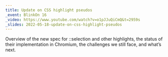 ```yaml
---
title: Update on CSS highlight pseudos
_event: BlinkOn 16
_video: https://www.youtube.com/watch?v=o1pJJuQiCmQ&t=2959s
_slides: 2022-05-18-update-on-css-highlight-pseudos
---
```


Overview of the new spec for ::selection and other highlights, the status of their implementation in Chromium, the challenges we still face, and what’s next.
